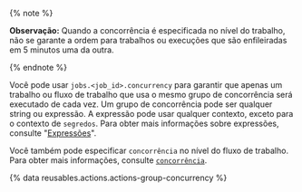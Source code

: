 {% note %}

**Observação:** Quando a concorrência é especificada no nível do trabalho, não se garante a ordem para trabalhos ou execuções que são enfileiradas em 5 minutos uma da outra.

{% endnote %}

Você pode usar `jobs.<job_id>.concurrency` para garantir que apenas um trabalho ou fluxo de trabalho que usa o mesmo grupo de concorrência será executado de cada vez. Um grupo de concorrência pode ser qualquer string ou expressão. A expressão pode usar qualquer contexto, exceto para o contexto de `segredos`. Para obter mais informações sobre expressões, consulte "[Expressões](/actions/learn-github-actions/expressions)".

Você também pode especificar `concorrência` no nível do fluxo de trabalho. Para obter mais informações, consulte [`concorrência`](/actions/using-workflows/workflow-syntax-for-github-actions#concurrency).

{% data reusables.actions.actions-group-concurrency %}

